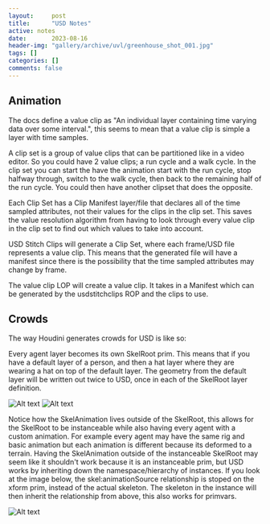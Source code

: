 ```yaml
---
layout:     post
title:      "USD Notes"
active: notes
date:       2023-08-16
header-img: "gallery/archive/uvl/greenhouse_shot_001.jpg"
tags: []
categories: []
comments: false
---
```


## Animation

The docs define a value clip as "An individual layer containing time varying data over some interval.", this seems to mean that a value clip is simple a layer with time samples.

A clip set is a group of value clips that can be partitioned like in a video editor. So you could have 2 value clips; a run cycle and a walk cycle. In the clip set you can start the have the animation start with the run cycle, stop halfway through, switch to the walk cycle, then back to the remaining half of the run cycle. You could then have another clipset that does the opposite.

Each Clip Set has a Clip Manifest layer/file that declares all of the time sampled attributes, not their values for the clips in the clip set. This saves the value resolution algorithm from having to look through every value clip in the clip set to find out which values to take into account. 

USD Stitch Clips will generate a Clip Set, where each frame/USD file represents a value clip. This means that the generated file will have a manifest since there is the possibility that the time sampled attributes may change by frame.

The value clip LOP will create a value clip. It takes in a Manifest which can be generated by the usdstitchclips ROP and the clips to use. 

## Crowds

The way Houdini generates crowds for USD is like so: 

Every agent layer becomes its own SkelRoot prim. This means that if you have a default layer of a person, and then a hat layer where they are wearing a hat on top of the default layer. The geometry from the default layer will be written out twice to USD, once in each of the SkelRoot layer definition. 

![Alt text](../../../../posts/img/image.png)
![Alt text](../../../../posts/img/image2.png)

Notice how the SkelAnimation lives outside of the SkelRoot, this allows for the SkelRoot to be instanceable while also having every agent with a custom animation.
For example every agent may have the same rig and basic animation but each animation is different because its deformed to a terrain. Having the SkelAnimation outside of the instanceable SkelRoot may seem like it shouldn't work because it is an instanceable prim, but USD works by inheriting down the namespace/hierarchy of instances. If you look at the image below, the skel:animationSource relationship is stoped on the xform prim, instead of the actual skeleton. The skeleton in the instance will then inherit the relationship from above, this also works for primvars.

![Alt text](../../../../posts/img/image3.png)